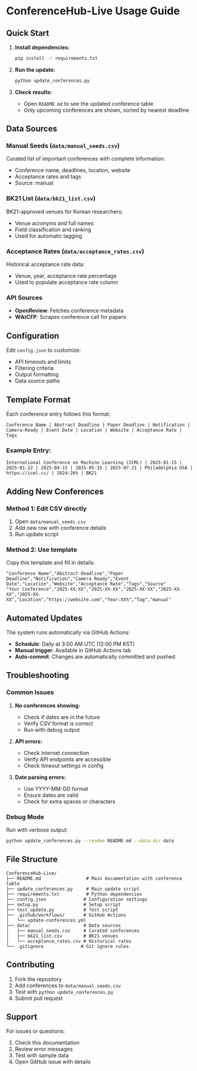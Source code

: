 # ConferenceHub-Live Usage Guide

## Quick Start

1. **Install dependencies:**
   ```bash
   pip install -r requirements.txt
   ```

2. **Run the update:**
   ```bash
   python update_conferences.py
   ```

3. **Check results:**
   - Open `README.md` to see the updated conference table
   - Only upcoming conferences are shown, sorted by nearest deadline

## Data Sources

### Manual Seeds (`data/manual_seeds.csv`)
Curated list of important conferences with complete information:
- Conference name, deadlines, location, website
- Acceptance rates and tags
- Source: manual

### BK21 List (`data/bk21_list.csv`)
BK21-approved venues for Korean researchers:
- Venue acronyms and full names
- Field classification and ranking
- Used for automatic tagging

### Acceptance Rates (`data/acceptance_rates.csv`)
Historical acceptance rate data:
- Venue, year, acceptance rate percentage
- Used to populate acceptance rate column

### API Sources
- **OpenReview**: Fetches conference metadata
- **WikiCFP**: Scrapes conference call for papers

## Configuration

Edit `config.json` to customize:
- API timeouts and limits
- Filtering criteria
- Output formatting
- Data source paths

## Template Format

Each conference entry follows this format:
```
Conference Name | Abstract Deadline | Paper Deadline | Notification | Camera-Ready | Event Date | Location | Website | Acceptance Rate | Tags
```

### Example Entry:
```
International Conference on Machine Learning (ICML) | 2025-01-15 | 2025-01-22 | 2025-04-15 | 2025-05-15 | 2025-07-21 | Philadelphia USA | https://icml.cc/ | 2024:26% | BK21
```

## Adding New Conferences

### Method 1: Edit CSV directly
1. Open `data/manual_seeds.csv`
2. Add new row with conference details
3. Run update script

### Method 2: Use template
Copy this template and fill in details:
```csv
"Conference Name","Abstract Deadline","Paper Deadline","Notification","Camera Ready","Event Date","Location","Website","Acceptance Rate","Tags","Source"
"Your Conference","2025-XX-XX","2025-XX-XX","2025-XX-XX","2025-XX-XX","2025-XX-XX","Location","https://website.com","Year:XX%","Tag","manual"
```

## Automated Updates

The system runs automatically via GitHub Actions:
- **Schedule**: Daily at 3:00 AM UTC (12:00 PM KST)
- **Manual trigger**: Available in GitHub Actions tab
- **Auto-commit**: Changes are automatically committed and pushed

## Troubleshooting

### Common Issues

1. **No conferences showing:**
   - Check if dates are in the future
   - Verify CSV format is correct
   - Run with debug output

2. **API errors:**
   - Check internet connection
   - Verify API endpoints are accessible
   - Check timeout settings in config

3. **Date parsing errors:**
   - Use YYYY-MM-DD format
   - Ensure dates are valid
   - Check for extra spaces or characters

### Debug Mode
Run with verbose output:
```bash
python update_conferences.py --readme README.md --data-dir data
```

## File Structure

```
ConferenceHub-Live/
├── README.md                 # Main documentation with conference table
├── update_conferences.py     # Main update script
├── requirements.txt          # Python dependencies
├── config.json              # Configuration settings
├── setup.py                 # Setup script
├── test_update.py           # Test script
├── .github/workflows/       # GitHub Actions
│   └── update-conferences.yml
├── data/                    # Data sources
│   ├── manual_seeds.csv     # Curated conferences
│   ├── bk21_list.csv        # BK21 venues
│   └── acceptance_rates.csv # Historical rates
└── .gitignore              # Git ignore rules
```

## Contributing

1. Fork the repository
2. Add conferences to `data/manual_seeds.csv`
3. Test with `python update_conferences.py`
4. Submit pull request

## Support

For issues or questions:
1. Check this documentation
2. Review error messages
3. Test with sample data
4. Open GitHub issue with details
